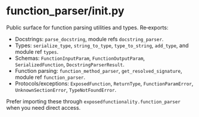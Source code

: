 # function_parser/__init__.py

Public surface for function parsing utilities and types. Re‑exports:

- Docstrings: `parse_docstring`, module refs `docstring_parser`.
- Types: `serialize_type`, `string_to_type`, `type_to_string`, `add_type`, and module ref `types`.
- Schemas: `FunctionInputParam`, `FunctionOutputParam`, `SerializedFunction`, `DocstringParserResult`.
- Function parsing: `function_method_parser`, `get_resolved_signature`, module ref `function_parser`.
- Protocols/exceptions: `ExposedFunction`, `ReturnType`, `FunctionParamError`, `UnknownSectionError`, `TypeNotFoundError`.

Prefer importing these through `exposedfunctionality.function_parser` when you need direct access.

